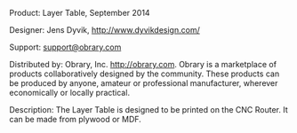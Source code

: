 Product: Layer Table, September 2014

Designer: Jens Dyvik, http://www.dyvikdesign.com/

Support:  support@obrary.com

Distributed by:  Obrary, Inc.  http://obrary.com.  Obrary is a marketplace of products collaboratively designed by the community. These products can be produced by anyone, amateur or professional manufacturer, wherever economically or locally practical.

Description:
The Layer Table is designed to be printed on the CNC Router.  It can be made from plywood or MDF.